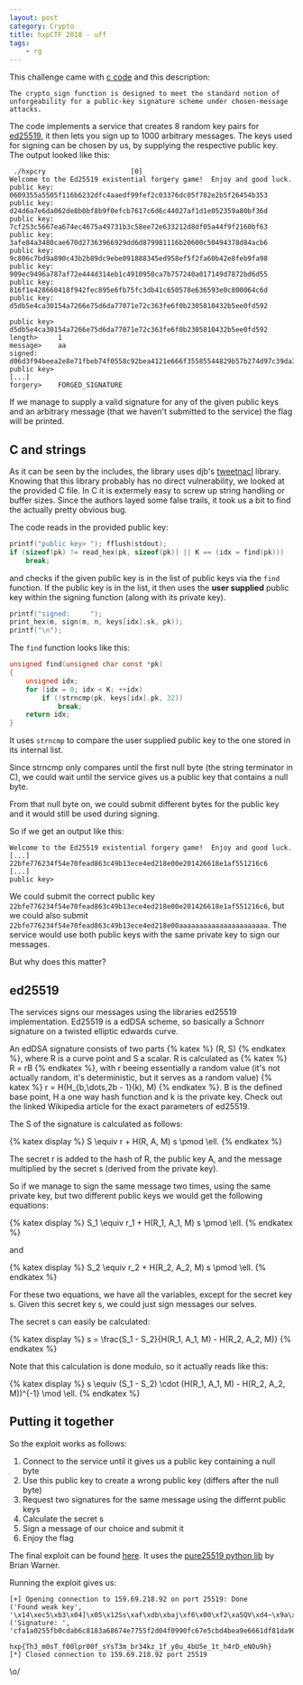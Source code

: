 ```yaml
---
layout: post
category: Crypto
title: hxpCTF 2018 - uff
tags: 
    - rg
---
```


This challenge came with [c code](https://gist.github.com/rugo/534f5e2325813fcebaa2a2788b50471d) and this description:

```
The crypto_sign function is designed to meet the standard notion of unforgeability for a public-key signature scheme under chosen-message attacks.
```

The code implements a service that creates 8 random key pairs for [ed25519](https://en.wikipedia.org/wiki/EdDSA#Ed25519), it then lets you sign up to 1000 arbitrary messages. The keys used for signing can be chosen by us, by supplying the respective public key. The output looked like this:

```
 ./hxpcry                     [0]
Welcome to the Ed25519 existential forgery game!  Enjoy and good luck.
public key: 0609355a5505f116b6232dfc4aaedf99fef2c03376dc05f782e2b5f26454b353
public key: d24d6a7e6da062de8b0bf8b9f0efcb7617c6d6c44027af1d1e052359a80bf36d
public key: 7cf253c5667ea674ec4675a49731b3c58ee72e633212d8df05a44f9f2160bf63
public key: 3afe84a3480cae670d27363966929dd6d879981116b20600c50494378d84acb6
public key: 9c806c7bd9a890c43b2b89dc9ebe091888345ed958ef5f2fa60b42e8feb9fa98
public key: 909ec9496a787af72e444d314eb1c4910950ca7b757240a017149d7872bd6d55
public key: 816f1e428660418f942fec895e6fb75fc3db41c650578e636593e0c800064c6d
public key: d5db5e4ca30154a7266e75d6da77071e72c363fe6f0b2305810432b5ee0fd592

public key> d5db5e4ca30154a7266e75d6da77071e72c363fe6f0b2305810432b5ee0fd592
length>     1
message>    aa
signed:     d06d3f94beea2e8e71fbeb74f0558c92bea4121e666f35585544829b57b274d97c39da375c3b2333103f39bff3a5d1f2b48990d33473c4cac3ad8b78bc145409aa
public key>
[...]
forgery>    FORGED_SIGNATURE
```

If we manage to supply a valid signature for any of the given public keys and an arbitrary message (that we haven't submitted to the service) the flag will be printed.

## C and strings

As it can be seen by the includes, the library uses djb's [tweetnacl](https://tweetnacl.cr.yp.to/) library.
Knowing that this library probably has no direct vulnerability, we looked at the provided C file.
In C it is extermely easy to screw up string handling or buffer sizes.
Since the authors layed some false trails, it took us a bit to find the actually pretty obvious bug.

The code reads in the provided public key: 

```c
printf("public key> "); fflush(stdout);
if (sizeof(pk) != read_hex(pk, sizeof(pk)) || K == (idx = find(pk)))
    break;
```

and checks if the given public key is in the list of public keys via the `find` function.
If the public key is in the list, it then uses the **user supplied** public key within the signing function (along with its private key).

```c
printf("signed:     ");
print_hex(m, sign(m, n, keys[idx].sk, pk));
printf("\n");
```

The `find` function looks like this:


```c
unsigned find(unsigned char const *pk)
{
    unsigned idx;
    for (idx = 0; idx < K; ++idx)
        if (!strncmp(pk, keys[idx].pk, 32))
            break;
    return idx;
}
```

It uses `strncmp` to compare the user supplied public key to the one stored in its internal list.

Since strncmp only compares until the first null byte (the string terminator in C),
we could wait until the service gives us a public key that contains a null byte.

From that null byte on, we could submit different bytes for the public key and it would still be used
during signing.

So if we get an output like this:

```
Welcome to the Ed25519 existential forgery game!  Enjoy and good luck.
[...]
22bfe776234f54e70fead863c49b13ece4ed218e00e201426618e1af551216c6
[...]
public key>
```

We could submit the correct public key `22bfe776234f54e70fead863c49b13ece4ed218e00e201426618e1af551216c6`, but we could also submit `22bfe776234f54e70fead863c49b13ece4ed218e00aaaaaaaaaaaaaaaaaaaaaa`. The service would use both public keys with the same private key to sign our messages.

But why does this matter?

## ed25519
The services signs our messages using the libraries ed25519 implementation. Ed25519 is a edDSA scheme, so basically a Schnorr signature on a twisted elliptic edwards curve. 

An edDSA signature consists of two parts {% katex %} (R, S) {% endkatex %}, where R is a curve point and S a scalar. R is calculated as {% katex %} R = rB {% endkatex %}, with r beeing essentially a random value (it's not actually random, it's deterministic, but it serves as a random value) {% katex %} r = H(H_{b,\dots,2b - 1}(k), M) {% endkatex %}. B is the defined base point, H a one way hash function and k is the private key. 
Check out the linked Wikipedia article for the exact parameters of ed25519. 

The S of the signature is calculated as follows:

{% katex display %}
S \equiv r + H(R, A, M) s \pmod \ell.
{% endkatex %}

The secret r is added to the hash of R, the public key A, and the message multiplied by the secret s (derived from the private key).

So if we manage to sign the same message two times, using the same private key, but two different public keys we would get the following equations:

{% katex display %}
S_1 \equiv r_1 + H(R_1, A_1, M) s \pmod \ell.
{% endkatex %}

and 

{% katex display %}
S_2 \equiv r_2 + H(R_2, A_2, M) s \pmod \ell.
{% endkatex %}

For these two equations, we have all the variables, except for the secret key s. Given this secret key s, we could just sign messages our selves.

The secret s can easily be calculated:

{% katex display %}
s =  \frac{S_1 - S_2}{H(R_1, A_1, M) - H(R_2, A_2, M)}
{% endkatex %}

Note that this calculation is done modulo, so it actually reads like this:

{% katex display %}
s \equiv  (S_1 - S_2) \cdot (H(R_1, A_1, M) - H(R_2, A_2, M))^{-1} \mod \ell.
{% endkatex %}

## Putting it together

So the exploit works as follows:

1. Connect to the service until it gives us a public key containing a null byte
2. Use this public key to create a wrong public key (differs after the null byte)
3. Request two signatures for the same message using the differnt public keys
4. Calculate the secret s
5. Sign a message of our choice and submit it
6. Enjoy the flag

The final exploit can be found [here](https://gist.github.com/rugo/217526abe17f0dcb425459003598bbc9). It uses the [pure25519 python lib](https://github.com/warner/python-pure25519) by Brian Warner.

Running the exploit gives us:
```
[+] Opening connection to 159.69.218.92 on port 25519: Done
('Found weak key', '\x14\xec5\xb3\x04]\x05\x12Ss\xaf\xdb\xbaj\xf6\x00\xf2\xa5QV\xd4~\x9a\xe9\x1f\x0b\x90\x88\xd2\xd7*+')
('Signature: ', 'cfa1a0255fb0cdab6c8183a68674e7755f2d04f0990fc67e5cbd4bea9e6661df81da90f1ef2ee990f8c6ff4f970d7955b595691a0e6d135a4a1ab7c964f63c03')

hxp{Th3_m0sT_f00lpr00f_sYsT3m_br34kz_1f_y0u_4bU5e_1t_h4rD_eN0u9h}
[*] Closed connection to 159.69.218.92 port 25519
```

\o/
